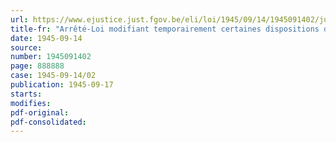 ```yaml
---
url: https://www.ejustice.just.fgov.be/eli/loi/1945/09/14/1945091402/justel
title-fr: "Arrêté-Loi modifiant temporairement certaines dispositions du Code électoral et de la loi électorale communale, relatives à la révision des listes électorales"
date: 1945-09-14
source:
number: 1945091402
page: 888888
case: 1945-09-14/02
publication: 1945-09-17
starts:
modifies:
pdf-original:
pdf-consolidated:
---
```


